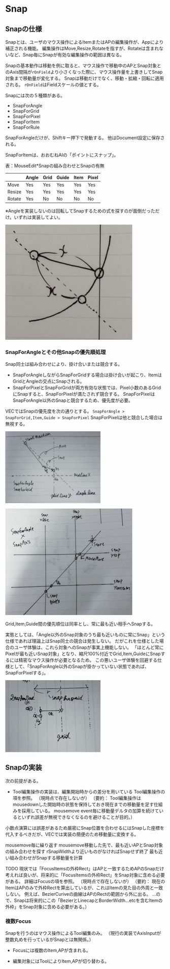 Snap
====

## Snapの仕様
Snapとは、ユーザのマウス操作によるItemまたはAPの編集操作が、Appにより補正される機能。
編集操作はMove,Resize,Rotateを指すが、Rotateは含まれないなど、Snap毎にSnapが有効な編集操作の範囲は異なる。

Snapの基本動作は移動を例に取ると、マウス操作で移動中のAPとSnap対象とのAxis間隔が`rOnField`より小さくなった際に、マウス操作量を上書きしてSnap対象まで移動量が変化する。
Snapは移動だけでなく、移動・拡縮・回転に適用される。
`rOnField`はFieldスケールの値とする。

Snapには次の５種類がある。
- SnapForAngle
- SnapForGrid
- SnapForPixel
- SnapForItem
- SnapForRule

SnapForAngleだけが、Shiftキー押下で発動する。
他はDocument設定に保存される。

SnapForItemは、おおむねAIの「ポイントにスナップ」。

表：MouseEdit*Snapの組み合わせとSnapの有無

|        | Angle | Grid | Guide | Item | Pixel |
| :----- | :---- | :--- | :---- | :--- | :---- |
| Move   | Yes   | Yes  | Yes   | Yes  | Yes   |
| Resize | Yes   | Yes  | Yes   | Yes  | Yes   |
| Rotate | Yes   | No   | No    | No   | No    |

※Angleを実装しないのは回転してSnapするための式を探すのが面倒だっただけ。いずれは実装してよい。

![SnapRotate](image/snap_rotate.jpg)

### SnapForAngleとその他Snapの優先順処理

Snap同士は組み合わせにより、掛け合いまたは競合する。
- SnapForAngleしながらSnapForGridする場合は掛け合いが起こり、ItemはGridとAngleの交点にSnapされる。
- SnapForPixelとSnapForGridが両方有効な状態では、Pixel小数のあるGridにSnapすると、SnapForPixelが満たされず競合する。
SnapForPixelはSnapForAngle以外のSnapと競合するため、優先度が必要。

VECではSnapの優先度を次の通りとする。
`SnapForAngle > SnapForGrid,Item,Guide > SnapForPixel`
SnapForPixelは他と競合した場合は無視する。

![SnapForAngleAndOther](image/snap_angle_and_grid.jpg)

![SnapForAngleAndAxis](image/snap_angle_and_axis.jpg)

Grid,Item,Guide間の優先順位は同率とし、常に最も近い相手へSnapする。

実態としては、「Angle以外のSnap対象のうち最も近いものに常にSnap」という仕様であれば理論上はSnap同士の競合は発生しない。
だがこれを仕様とした場合のユーザ体験は、これら対象へのSnapが事実上機能しない。
「ほとんど常にPixelが最も近いSnap対象」となり、縮尺100%付近でGrid,Item,GuideにSnapするには精密なマウス操作が必要となるため。
この悪いユーザ体験を回避する仕様として、「SnapForAngle以外のSnapが掛かっていない状態であれば、SnapForPixelする」。

![SnapForPixelAndOther](image/snap_pixel_and_grid.jpg)




## Snapの実装

次の前提がある。
- Tool編集操作の実装は、編集開始時からの差分を用いている
Tool編集操作の項を参照。
（現時点で存在しないが）
（要約：
Tool編集操作はmousedownした開始時の状態を保持しておき現在までの移動量を足す仕組みを採用している。
mousemove event毎に移動量デルタの加算を続けているといずれ誤差が無視できなくなるのを避けることが目的。）

小数点演算には誤差があるため厳密にSnap位置を合わせるにはSnapした座標を代入するべきだが、VECでは実装の簡便のため移動量に変換する。

mousemove毎に繰り返す
mousemove移動した先で、最も近いAPとSnap対象の組み合わせを探す
rSnapWidthより近いものがなければSnapせず終了
最も近い組み合わせがSnapする移動量を計算


TODO
現状では「FocusItemsの外枠Rect」はAPと一致するためAPのSnapだけ考えれば良いが、将来的に「FocusItemsの外枠Rect」をSnap対象に含める必要がある。
詳細はFocusの項を参照。
（現時点で存在しないが）
（要約：
現在のItemはAPのみで外枠Rectを算出しているが、これはItemの見た目の外周と一致しない。
例えば、BezierCuriveの曲線はAPのRectの範囲から外に出る。
...ので、Snapは将来的にこの「BezierとLinecapとBorderWidth...etcを含むItemの外枠」をSnap対象に含める必要がある。）



### 複数Focus


Snapを行うのはマウス操作によるTool編集のみ。
（現行の実装でAxisInputが整数丸めを行っているがSnapとは無関係。）

- Focusには複数のItem,APが含まれる。



- 編集対象にはToolによりItem,APが切り替わる。


